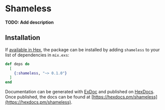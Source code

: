 # Shameless

**TODO: Add description**

## Installation

If [available in Hex](https://hex.pm/docs/publish), the package can be installed
by adding `shameless` to your list of dependencies in `mix.exs`:

```elixir
def deps do
  [
    {:shameless, "~> 0.1.0"}
  ]
end
```

Documentation can be generated with [ExDoc](https://github.com/elixir-lang/ex_doc)
and published on [HexDocs](https://hexdocs.pm). Once published, the docs can
be found at [https://hexdocs.pm/shameless](https://hexdocs.pm/shameless).

